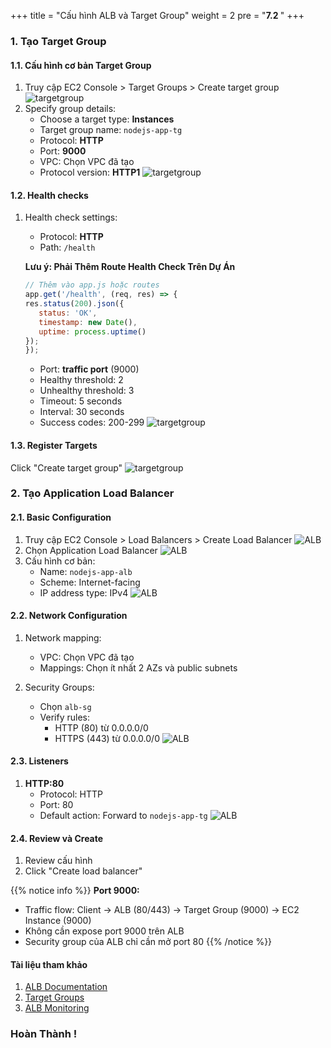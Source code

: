 +++
title = "Cấu hình ALB và Target Group"
weight = 2
pre = "<b>7.2 </b>"
+++

### 1. Tạo Target Group

#### 1.1. Cấu hình cơ bản Target Group
1. Truy cập EC2 Console > Target Groups > Create target group
![targetgroup](/images/7-Configure-Load-Balancer/9.png)
2. Specify group details:
   - Choose a target type: **Instances**
   - Target group name: `nodejs-app-tg`
   - Protocol: **HTTP**
   - Port: **9000**
   - VPC: Chọn VPC đã tạo
   - Protocol version: **HTTP1**
![targetgroup](/images/7-Configure-Load-Balancer/10.png)
#### 1.2. Health checks
1. Health check settings:
   - Protocol: **HTTP**
   - Path: `/health`
   
   **Lưu ý: Phải Thêm Route Health Check Trên Dự Án**
   
   ```javascript
   // Thêm vào app.js hoặc routes
   app.get('/health', (req, res) => {
   res.status(200).json({
      status: 'OK',
      timestamp: new Date(),
      uptime: process.uptime()
   });
   });
   ```
   - Port: **traffic port** (9000)
   - Healthy threshold: 2
   - Unhealthy threshold: 3
   - Timeout: 5 seconds
   - Interval: 30 seconds
   - Success codes: 200-299
![targetgroup](/images/7-Configure-Load-Balancer/11.png)
#### 1.3. Register Targets
Click "Create target group"
![targetgroup](/images/7-Configure-Load-Balancer/12.png)
### 2. Tạo Application Load Balancer

#### 2.1. Basic Configuration
1. Truy cập EC2 Console > Load Balancers > Create Load Balancer
![ALB](/images/7-Configure-Load-Balancer/13.png)
2. Chọn Application Load Balancer
![ALB](/images/7-Configure-Load-Balancer/14.png)
3. Cấu hình cơ bản:
   - Name: `nodejs-app-alb`
   - Scheme: Internet-facing
   - IP address type: IPv4
![ALB](/images/7-Configure-Load-Balancer/15.png)
#### 2.2. Network Configuration
1. Network mapping:
   - VPC: Chọn VPC đã tạo
   - Mappings: Chọn ít nhất 2 AZs và public subnets

2. Security Groups:
   - Chọn `alb-sg`
   - Verify rules:
     + HTTP (80) từ 0.0.0.0/0
     + HTTPS (443) từ 0.0.0.0/0
![ALB](/images/7-Configure-Load-Balancer/16.png)
#### 2.3. Listeners
1. **HTTP:80**
   - Protocol: HTTP
   - Port: 80
   - Default action: Forward to `nodejs-app-tg`
![ALB](/images/7-Configure-Load-Balancer/17.png)
#### 2.4. Review và Create
1. Review cấu hình
2. Click "Create load balancer"

{{% notice info %}}
**Port 9000:**
- Traffic flow: Client → ALB (80/443) → Target Group (9000) → EC2 Instance (9000)
- Không cần expose port 9000 trên ALB
- Security group của ALB chỉ cần mở port 80
{{% /notice %}}




#### Tài liệu tham khảo
1. [ALB Documentation](https://docs.aws.amazon.com/elasticloadbalancing/latest/application/introduction.html)
2. [Target Groups](https://docs.aws.amazon.com/elasticloadbalancing/latest/application/load-balancer-target-groups.html)
3. [ALB Monitoring](https://docs.aws.amazon.com/elasticloadbalancing/latest/application/load-balancer-monitoring.html)
### Hoàn Thành !